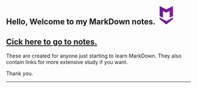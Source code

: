 ## Hello, Welcome to my MarkDown notes.  <img src="Images/markdown-logo.png" alt = "MarkDown" width="50" height="50">

## [Cick here to go to notes.](/Notes_MarkDown.MD)
These are created for anyone just starting to learn MarkDown. They also contain links for more extensive study if you want.

Thank you.

---